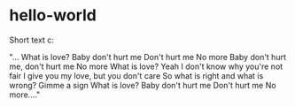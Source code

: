 # hello-world
Short text c:

"...
What is love?
Baby don't hurt me
Don't hurt me
No more
Baby don't hurt me, don't hurt me
No more
What is love?
Yeah
I don't know why you're not fair
I give you my love, but you don't care
So what is right and what is wrong?
Gimme a sign
What is love?
Baby don't hurt me
Don't hurt me
No more...."
